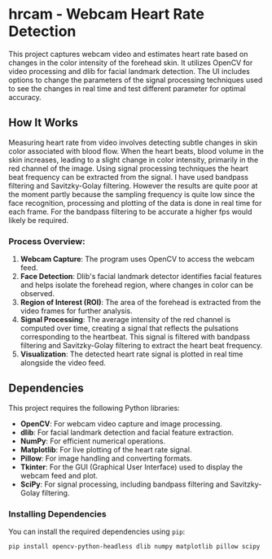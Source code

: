 # hrcam - Webcam Heart Rate Detection

This project captures webcam video and estimates heart rate based on changes in the color intensity of the forehead skin. It utilizes OpenCV for video processing and dlib for facial landmark detection. The UI includes options to change the parameters of the signal processing techniques used to see the changes in real time and test different parameter for optimal accuracy.

## How It Works

Measuring heart rate from video involves detecting subtle changes in skin color associated with blood flow. When the heart beats, blood volume in the skin increases, leading to a slight change in color intensity, primarily in the red channel of the image. Using signal processing techniques the heart beat frequency can be extracted from the signal. I have used bandpass filtering and Savitzky-Golay filtering. However the results are quite poor at the moment partly because the sampling frequency is quite low since the face recognition, processing and plotting of the data is done in real time for each frame. For the bandpass filtering to be accurate a higher fps would likely be required.

### Process Overview:
1. **Webcam Capture**: The program uses OpenCV to access the webcam feed.
2. **Face Detection**: Dlib's facial landmark detector identifies facial features and helps isolate the forehead region, where changes in color can be observed.
3. **Region of Interest (ROI)**: The area of the forehead is extracted from the video frames for further analysis.
4. **Signal Processing**: The average intensity of the red channel is computed over time, creating a signal that reflects the pulsations corresponding to the heartbeat. This signal is filtered with bandpass filtering and Savitzky-Golay filtering to extract the heart beat frequency.
5. **Visualization**: The detected heart rate signal is plotted in real time alongside the video feed.

## Dependencies

This project requires the following Python libraries:

- **OpenCV**: For webcam video capture and image processing.
- **dlib**: For facial landmark detection and facial feature extraction.
- **NumPy**: For efficient numerical operations.
- **Matplotlib**: For live plotting of the heart rate signal.
- **Pillow**: For image handling and converting formats.
- **Tkinter**: For the GUI (Graphical User Interface) used to display the webcam feed and plot.
- **SciPy**: For signal processing, including bandpass filtering and Savitzky-Golay filtering.

### Installing Dependencies

You can install the required dependencies using `pip`:

```bash
pip install opencv-python-headless dlib numpy matplotlib pillow scipy
